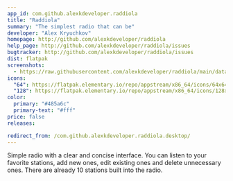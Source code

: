 ```yaml
---
app_id: com.github.alexkdeveloper.raddiola
title: "Raddiola"
summary: "The simplest radio that can be"
developer: "Alex Kryuchkov"
homepage: http://github.com/alexkdeveloper/raddiola
help_page: http://github.com/alexkdeveloper/raddiola/issues
bugtracker: http://github.com/alexkdeveloper/raddiola/issues
dist: flatpak
screenshots:
  - https://raw.githubusercontent.com/alexkdeveloper/raddiola/main/data/screenshot.png
icons:
  "64": https://flatpak.elementary.io/repo/appstream/x86_64/icons/64x64/com.github.alexkdeveloper.raddiola.png
  "128": https://flatpak.elementary.io/repo/appstream/x86_64/icons/128x128/com.github.alexkdeveloper.raddiola.png
color:
  primary: "#485a6c"
  primary-text: "#fff"
price: false
releases:

redirect_from: /com.github.alexkdeveloper.raddiola.desktop/
---
```


<p>Simple radio with a clear and concise interface. You can listen to your favorite stations, add new ones, edit existing ones and delete unnecessary ones. There are already 10 stations built into the radio.</p>
